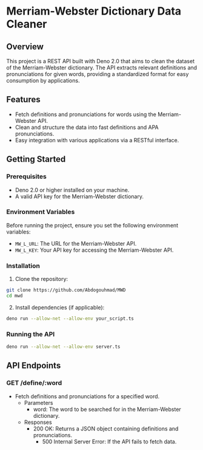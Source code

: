 # Merriam-Webster Dictionary Data Cleaner

## Overview

This project is a REST API built with Deno 2.0 that aims to clean the dataset of
the Merriam-Webster dictionary. The API extracts relevant definitions and
pronunciations for given words, providing a standardized format for easy
consumption by applications.

## Features

- Fetch definitions and pronunciations for words using the Merriam-Webster API.
- Clean and structure the data into fast definitions and APA pronunciations.
- Easy integration with various applications via a RESTful interface.

## Getting Started

### Prerequisites

- Deno 2.0 or higher installed on your machine.
- A valid API key for the Merriam-Webster dictionary.

### Environment Variables

Before running the project, ensure you set the following environment variables:

- `MW_L_URL`: The URL for the Merriam-Webster API.
- `MW_L_KEY`: Your API key for accessing the Merriam-Webster API.

### Installation

1. Clone the repository:

```bash
git clone https://github.com/Abdogouhmad/MWD
cd mwd
```

2. Install dependencies (if applicable):

```bash
deno run --allow-net --allow-env your_script.ts
```

### Running the API

```bash
deno run --allow-net --allow-env server.ts
```

## API Endpoints

### GET /define/:word

- Fetch definitions and pronunciations for a specified word.
  - Parameters
    - word: The word to be searched for in the Merriam-Webster dictionary.
  - Responses
    - 200 OK: Returns a JSON object containing definitions and pronunciations.
      - 500 Internal Server Error: If the API fails to fetch data.

